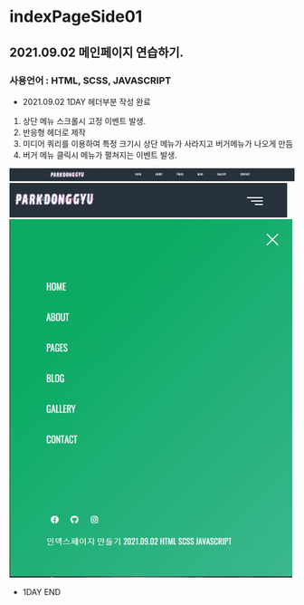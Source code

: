 # indexPageSide01

## 2021.09.02 메인페이지 연습하기.

### 사용언어 :  HTML, SCSS, JAVASCRIPT

* 2021.09.02 1DAY 헤더부분 작성 완료
1. 상단 메뉴 스크롤시 고정 이벤트 발생.
2. 반응형 헤더로 제작
3. 미디어 쿼리를 이용하여 특정 크기시 상단 메뉴가 사라지고 버거메뉴가 나오게 만듬
4. 버거 메뉴 클릭시 메뉴가 펼쳐지는 이벤트 발생.

 <img src="README/commit1day.JPG">
 <img src="README/commit1day_1.JPG">
 <img src="README/commit1day_2.JPG">

 - 1DAY END


